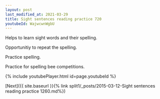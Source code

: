 ```yaml
---
layout: post
last_modified_at: 2021-03-29
title: Sight sentences reading practice 720
youtubeId: WajwcwnWgbU
---
```

 
 
Helps to learn sight words and their spelling.

Opportunitiy to repeat the spelling. 

Practice spelling. 
 
Practice for spelling bee competitions. 
 
{% include youtubePlayer.html id=page.youtubeId %}
 
 

[Next]({{ site.baseurl }}{% link  split1/_posts/2015-03-12-Sight sentences reading practice 1260.md%})
 
